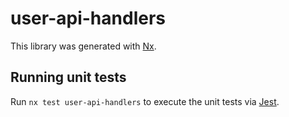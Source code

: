 # user-api-handlers

This library was generated with [Nx](https://nx.dev).

## Running unit tests

Run `nx test user-api-handlers` to execute the unit tests via [Jest](https://jestjs.io).
